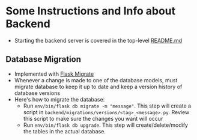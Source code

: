 # Some Instructions and Info about Backend

- Starting the backend server is covered in the top-level [README.md](/README.md)

## Database Migration
- Implemented with [Flask Migrate](https://flask-migrate.readthedocs.io/en/latest/)
- Whenever a change is made to one of the database models, must migrate database to keep it up to date and keep a version history of database versions
- Here's how to migrate the database:
    - Run `env/bin/flask db migrate -m "message"`. This step will create a script in `backend/migrations/versions/<tag>_<message>.py`. Review this script to make sure the changes you want will occur
    - Run `env/bin/flask db upgrade`. This step will create/delete/modify the tables in the actual database.
